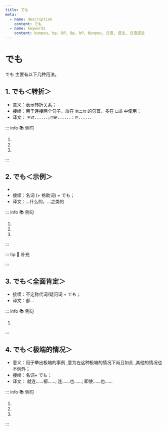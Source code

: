 ```yaml
---
title: でも
meta:
  - name: description
    content: でも
  - name: keywords
    content: bunpou, bp, BP, Bp, bP, Bunpou, 日语, 语法, 日语语法
---
```


# でも

でも 主要有以下几种用法。

## 1. でも＜转折＞

* 意义：表示转折关系；
* 接续：用于连接两个句子，放在 `第二句` 的句首。多在 `口语` 中使用；
* 译文： `不过......;可是......；但......`

::: info :books: 例句

1. <grammer-content id='1-3-4-0' sentence="[私/わたし]はの[授業/じゅぎょう]は４[時/じ]４０[分/ぷん]までです。**でも**、[木曜日/もくようび]は６[時/じ]４０[分/ぷん]までです。" trans='我的课4点40结束。但是我周四的课在6点40结束。' />
2. <grammer-content id='1-3-4-1' sentence="[中国/ちゅうごく]の[大学/だいがく]の[授業/じゅぎょう]は一コマ１００[分/ぷん]です。**でも**、[日本/にほん]の[大学/だいがく]の[授業/じゅぎょう]は９０[分/ぷん]です。" trans='中国大学的课程是每节100分钟。但是，日本大学的课程是90分钟。' />
3. <grammer-content id='1-3-4-2' sentence="[日本語/にほんご]の[雑誌/ざっし]はここです。**でも**、[中国語/ちゅうごくご]の[雑誌/ざっしは]あそこです。" trans='日文杂志在这儿。但是中文杂志在那儿。' />

:::

## 2. でも＜示例＞

* <grammer-content sentence="意义：用于举例，相当于中文里的 ”...什么的，...之类的“。是一种带有**选择性的建议**；" />
* 接续：名词 (+ 格助词) + でも；
* 译文：...什么的，...之类的

::: info :books: 例句

1. <grammer-content id='1-3-4-3' sentence="[北京/ぺきん]ダック**でも**[食/た]べませんか。" trans='不吃点北京烤鸭啥的吗？' />
2. <grammer-content id='1-3-4-4' sentence="お[茶/ちゃ]**でも**[飲/の]みましょうか。" trans='搞点儿茶之类的喝喝怎么样？' />
3. <grammer-content id='1-3-4-5' sentence="[公園/こうえん]に**でも**[行/い]きましょうか。" trans='去公园之类的地方吧？' />

:::

::: tip :bookmark: 补充

<grammer-content sentence="名词后的格助词是**「が」「を」**时，**「でも」可以**替代「が」「を」**直接接在名词后**；" />
<grammer-content sentence="当名词后为其他格助词，如**「に」「へ」「と」**等时，「でも」可以**接在格助词后使用**。语气比较委婉，暗示还可以有其他选择，常用于向对方提出建议，供对方考虑。" />

:::

## 3. でも＜全面肯定＞

* 接续：不定称代词/疑问词 + でも；
* 译文：都...

::: info :books: 例句

1. <grammer-content sentence="いつ**でも**、どこ**でも**、[誰/だれ]と**でも**[日本語/にほんご]で[話し/はなし]ましょう。" trans='无论何时、何地、和谁，都用日语交流吧！' />

:::

## 4. でも＜极端的情况＞

* 意义：用于举出极端的事例 ,意为在这种极端的情况下尚且如此 ,其他的情况也不例外；
* 接续：名词+ でも；
* 译文： 就连……都……; 连……也……; 即使……也……

::: info :books: 例句

1. <grammer-content sentence='たまには、[晴れ/はれ]**でも**スモッグか[何/なん]かでぼんやり[霞む/かすむ][日/ひ]もあるけど……。' trans='偶尔即便是晴天，也会因雾霾之类显得朦胧不清……' />
2. <grammer-content sentence='この[仕事/しごと]は[病気/びょうき]**でも**[休め/やすめ]ません。' trans='这份工作即使生病也不能休息。' />
3. <grammer-content sentence='[先生/せんせい]**でも**わからないかもしれません。' trans='就算是老师可能也不懂吧。' />

:::
